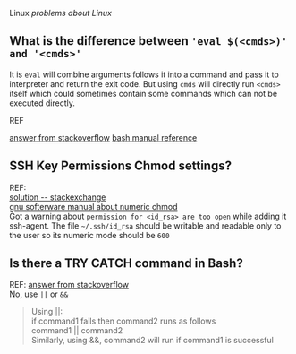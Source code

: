 Linux 
_problems about Linux_

## What is the difference between ```'eval $(<cmds>)' and '<cmds>'```

It is `eval` will combine arguments follows it into a command and pass it to interpreter and return the exit code. But using `cmds` will directly run `<cmds>` itself which could sometimes contain some commands which can not be executed directly.

REF

[answer from stackoverflow](https://stackoverflow.com/questions/43001805/whats-the-difference-between-eval-command-and-command)
[bash manual reference](https://www.gnu.org/software/bash/manual/bash.html)

## SSH Key Permissions Chmod settings?
REF:  
[solution -- stackexchange](https://unix.stackexchange.com/questions/257590/ssh-key-permissions-chmod-settings)  
[gnu softerware manual about numeric chmod](https://www.gnu.org/software/coreutils/manual/html_node/Numeric-Modes.html#Numeric-Modes)  
Got a warning about ```permission for <id_rsa> are too open``` while adding it ssh-agent. 
The file ```~/.ssh/id_rsa``` should be writable and readable only to the user so its numeric mode should be ```600``` 

## Is there a TRY CATCH command in Bash?
REF: [answer from stackoverflow](https://stackoverflow.com/questions/22009364/is-there-a-try-catch-command-in-bash)  
No, use ```||``` or ```&&```
> Using ||:  
> if command1 fails then command2 runs as follows  
> command1 || command2  
> Similarly, using &&, command2 will run if command1 is successful